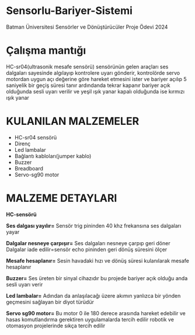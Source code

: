 # Sensorlu-Bariyer-Sistemi
Batman Üniversitesi Sensörler ve Dönüştürücüler Proje Ödevi 2024

# Çalışma mantığı

HC-sr04(ultrasonik mesafe sensörü) sensörünün gelen araçları ses dalgaları sayesinde algılayıp kontrolere uyarı gönderir, kontrolörde servo motordan uygun açı değerine göre hareket etmesini ister ve bariyer açılıp 5 saniyelik bir geçiş süresi tanır ardındanda tekrar kapanır bariyer açık olduğunda sesli uyarı verilir ve yeşil ışık yanar kapalı olduğunda ise kırmızı ışık yanar

# KULANILAN MALZEMELER 

- HC-sr04 sensörü
- Direnç
- Led lambalar
- Bağlantı kabloları(jumper kablo)
- Buzzer
- Breadboard
- Servo-sg90 motor

# MALZEME DETAYLARI

**HC-sensörü**

**Ses dalgası yayılır=** Sensör trig pininden 40 khz frekansına ses dalgaları yayar

**Dalgalar nesneye çarpışır=** Ses dalgaları nesneye çarpıp geri döner
Dalgalar iade edilir=sensör echo pininden geri dönüş süresini ölçer

**Mesafe hesaplanır=** Sesin havadaki hızı ve dönüş süresi kulanılarak mesafe hesaplanır

**Buzzer=** Ses üreten bir sinyal cihazıdır bu projede bariyer açık olduğu anda sesli uyarı verir 

**Led lambalar=** Adından da anlaşılacağı üzere akımın yanlızca bir yönden geçmesini sağlayan bir diyot türüdür

**Servo sg90 motor=** Bu motor 0 ile 180 derece arasında hareket edebilir ve hasas komutlandırma gerektiren uygulamalarda tercih edilir robotik ve otomasyon projelerinde sıkça tercih edilir
